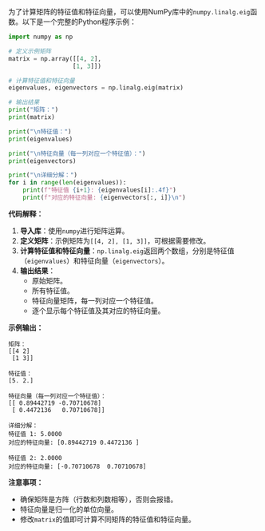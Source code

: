 为了计算矩阵的特征值和特征向量，可以使用NumPy库中的`numpy.linalg.eig`函数。以下是一个完整的Python程序示例：

```python
import numpy as np

# 定义示例矩阵
matrix = np.array([[4, 2],
                  [1, 3]])

# 计算特征值和特征向量
eigenvalues, eigenvectors = np.linalg.eig(matrix)

# 输出结果
print("矩阵：")
print(matrix)

print("\n特征值：")
print(eigenvalues)

print("\n特征向量（每一列对应一个特征值）：")
print(eigenvectors)

print("\n详细分解：")
for i in range(len(eigenvalues)):
    print(f"特征值 {i+1}: {eigenvalues[i]:.4f}")
    print(f"对应的特征向量: {eigenvectors[:, i]}\n")
```

**代码解释：**

1. **导入库**：使用`numpy`进行矩阵运算。
2. **定义矩阵**：示例矩阵为`[[4, 2], [1, 3]]`，可根据需要修改。
3. **计算特征值和特征向量**：`np.linalg.eig`返回两个数组，分别是特征值（`eigenvalues`）和特征向量（`eigenvectors`）。
4. **输出结果**：
   - 原始矩阵。
   - 所有特征值。
   - 特征向量矩阵，每一列对应一个特征值。
   - 逐个显示每个特征值及其对应的特征向量。

**示例输出：**

```
矩阵：
[[4 2]
 [1 3]]

特征值：
[5. 2.]

特征向量（每一列对应一个特征值）：
[[ 0.89442719 -0.70710678]
 [ 0.4472136   0.70710678]]

详细分解：
特征值 1: 5.0000
对应的特征向量: [0.89442719 0.4472136 ]

特征值 2: 2.0000
对应的特征向量: [-0.70710678  0.70710678]
```

**注意事项：**
- 确保矩阵是方阵（行数和列数相等），否则会报错。
- 特征向量是归一化的单位向量。
- 修改`matrix`的值即可计算不同矩阵的特征值和特征向量。